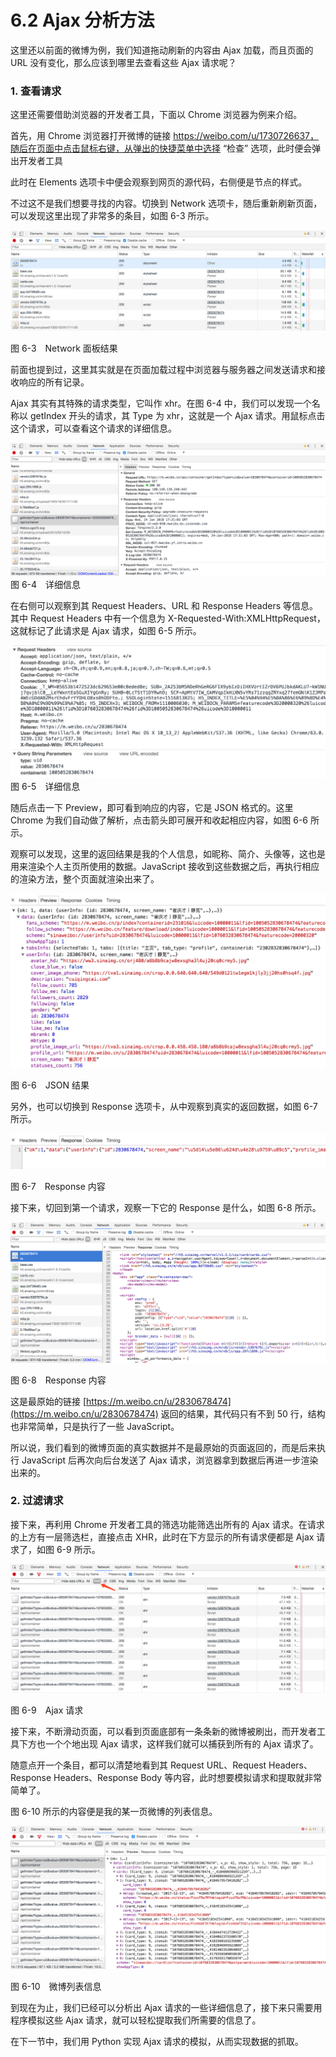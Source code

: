 # 6.2 Ajax 分析方法

这里还以前面的微博为例，我们知道拖动刷新的内容由 Ajax 加载，而且页面的 URL 没有变化，那么应该到哪里去查看这些 Ajax 请求呢？

### 1. 查看请求

这里还需要借助浏览器的开发者工具，下面以 Chrome 浏览器为例来介绍。

首先，用 Chrome 浏览器打开微博的链接 https://weibo.com/u/1730726637，随后在页面中点击鼠标右键，从弹出的快捷菜单中选择 “检查” 选项，此时便会弹出开发者工具





此时在 Elements 选项卡中便会观察到网页的源代码，右侧便是节点的样式。

不过这不是我们想要寻找的内容。切换到 Network 选项卡，随后重新刷新页面，可以发现这里出现了非常多的条目，如图 6-3 所示。

![](./assets/6-3.png)

图 6-3　Network 面板结果

前面也提到过，这里其实就是在页面加载过程中浏览器与服务器之间发送请求和接收响应的所有记录。

Ajax 其实有其特殊的请求类型，它叫作 xhr。在图 6-4 中，我们可以发现一个名称以 getIndex 开头的请求，其 Type 为 xhr，这就是一个 Ajax 请求。用鼠标点击这个请求，可以查看这个请求的详细信息。

![](./assets/6-4.png)
图 6-4　详细信息

在右侧可以观察到其 Request Headers、URL 和 Response Headers 等信息。其中 Request Headers 中有一个信息为 X-Requested-With:XMLHttpRequest，这就标记了此请求是 Ajax 请求，如图 6-5 所示。

![](./assets/6-5.png)
图 6-5　详细信息

随后点击一下 Preview，即可看到响应的内容，它是 JSON 格式的。这里 Chrome 为我们自动做了解析，点击箭头即可展开和收起相应内容，如图 6-6 所示。

观察可以发现，这里的返回结果是我的个人信息，如昵称、简介、头像等，这也是用来渲染个人主页所使用的数据。JavaScript 接收到这些数据之后，再执行相应的渲染方法，整个页面就渲染出来了。

![](./assets/6-6.png)

图 6-6　JSON 结果

另外，也可以切换到 Response 选项卡，从中观察到真实的返回数据，如图 6-7 所示。

![](./assets/6-7.png)

图 6-7　Response 内容

接下来，切回到第一个请求，观察一下它的 Response 是什么，如图 6-8 所示。

![](./assets/6-8.png)

图 6-8　Response 内容

这是最原始的链接 [https://m.weibo.cn/u/2830678474](https://m.weibo.cn/u/2830678474) 返回的结果，其代码只有不到 50 行，结构也非常简单，只是执行了一些 JavaScript。

所以说，我们看到的微博页面的真实数据并不是最原始的页面返回的，而是后来执行 JavaScript 后再次向后台发送了 Ajax 请求，浏览器拿到数据后再进一步渲染出来的。

### 2. 过滤请求

接下来，再利用 Chrome 开发者工具的筛选功能筛选出所有的 Ajax 请求。在请求的上方有一层筛选栏，直接点击 XHR，此时在下方显示的所有请求便都是 Ajax 请求了，如图 6-9 所示。

![](./assets/6-9.png)

图 6-9　Ajax 请求

接下来，不断滑动页面，可以看到页面底部有一条条新的微博被刷出，而开发者工具下方也一个个地出现 Ajax 请求，这样我们就可以捕获到所有的 Ajax 请求了。

随意点开一个条目，都可以清楚地看到其 Request URL、Request Headers、Response Headers、Response Body 等内容，此时想要模拟请求和提取就非常简单了。

图 6-10 所示的内容便是我的某一页微博的列表信息。

![](./assets/6-10.png)

图 6-10　微博列表信息

到现在为止，我们已经可以分析出 Ajax 请求的一些详细信息了，接下来只需要用程序模拟这些 Ajax 请求，就可以轻松提取我们所需要的信息了。

在下一节中，我们用 Python 实现 Ajax 请求的模拟，从而实现数据的抓取。